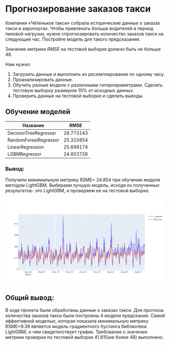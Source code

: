 #  Прогнозирование заказов такси
Компания «Чётенькое такси» собрала исторические данные о заказах такси в аэропортах. Чтобы привлекать больше водителей в период пиковой нагрузки, нужно спрогнозировать количество заказов такси на следующий час. Постройте модель для такого предсказания.

Значение метрики *RMSE* на тестовой выборке должно быть не больше 48.

Нам нужно:

1. Загрузить данные и выполнить их ресемплирование по одному часу.
2. Проанализировать данные.
3. Обучить разные модели с различными гиперпараметрами. Сделать тестовую выборку размером 10% от исходных данных.
4. Проверить данные на тестовой выборке и сделать выводы.

## Обучение моделей

| Название  | RMSE |
|-----------|-------|
|DecisionTreeRegressor|	28.773143|
|RandomForestRegressor|	25.310854|
|LinearRegression|	25.699174|
|LGBMRegressor	|24.853726|

### Вывод:

Получили минимальную метрику RSME= 24.854 при обучении модели методом LightGBM.
Выбираем лучшую модель, исходя из полученных результатов- это LightGBM, и проверяем ее на тестовой выборке.

![image](https://github.com/IT-DS-Alex/Portfolio/blob/main/Project12/newplot%20(1).png)

## Общий вывод:

В ходе проекта были обработаны данные о заказах такси. Для прогноза количества заказов такси были построены 4 модели предскания. Самой эффективной моделью, которая показала минимальную метрику RSME=9.39 является модель градиентного бустинга библиотеки LightGBM, о чем свидетелствует график. Требование о значении метрики проверки по тестовой выборке 41.815(не более 48) выполнено.
